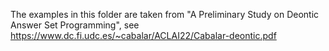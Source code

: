 The examples in this folder are taken from "A Preliminary Study on Deontic Answer Set Programming", see https://www.dc.fi.udc.es/~cabalar/ACLAI22/Cabalar-deontic.pdf